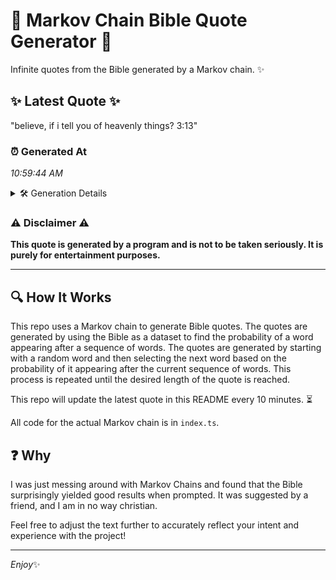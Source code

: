 # 📖 Markov Chain Bible Quote Generator 📖

Infinite quotes from the Bible generated by a Markov chain. ✨

## ✨ Latest Quote ✨
"believe, if i tell you of heavenly things? 3:13"

### ⏰ Generated At
*10:59:44 AM*

<details>
    <summary>🛠️ Generation Details</summary>
    <p>
        <strong>🌱 Seed:</strong> believe,<br>
        <strong>🔄 Iterations:</strong> 8<br>
        <strong>📜 Context History:</strong><br>[ believe, ]: if<br>[ believe,, if ]: i<br>[ believe,, if, i ]: tell<br>[ believe,, if, i, tell ]: you<br>[ believe,, if, i, tell, you ]: of<br>[ believe,, if, i, tell, you, of ]: heavenly<br>[ if, i, tell, you, of, heavenly ]: things?<br>[ i, tell, you, of, heavenly, things? ]: 3:13<br>
    </p>
</details>

### ⚠️ Disclaimer ⚠️
**This quote is generated by a program and is not to be taken seriously. It is purely for entertainment purposes.**

---

## 🔍 How It Works

This repo uses a Markov chain to generate Bible quotes. The quotes are generated by using the Bible as a dataset to find the probability of a word appearing after a sequence of words. The quotes are generated by starting with a random word and then selecting the next word based on the probability of it appearing after the current sequence of words. This process is repeated until the desired length of the quote is reached.

This repo will update the latest quote in this README every 10 minutes. ⏳

All code for the actual Markov chain is in `index.ts`.

## ❓ Why

I was just messing around with Markov Chains and found that the Bible surprisingly yielded good results when prompted. 
It was suggested by a friend, and I am in no way christian.

Feel free to adjust the text further to accurately reflect your intent and experience with the project!

---

*Enjoy*✨
